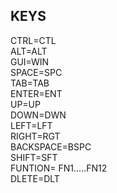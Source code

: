 ## **KEYS**  

    
CTRL=CTL  
ALT=ALT  
GUI=WIN  
SPACE=SPC  
TAB=TAB  
ENTER=ENT  
UP=UP  
DOWN=DWN  
LEFT=LFT  
RIGHT=RGT  
BACKSPACE=BSPC  
SHIFT=SFT  
FUNTION= FN1.....FN12  
DLETE=DLT  
